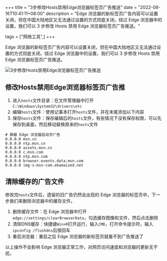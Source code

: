 +++
title = "3步修改Hosts禁用Edge浏览器标签页广告推送"
date = "2022-08-16T10:41:11+08:00"
description = "Edge 浏览器的新标签页广告内容可以设置关闭，但在中国大陆地区又无法通过设置的方式彻底关闭。绕过 Edge 浏览器中的设置，我们可以 3 步修改 Hosts 禁用 Edge 浏览器标签页广告推送。"

tags = ["网络工具",]
+++

Edge 浏览器的新标签页广告内容可以设置关闭，但在中国大陆地区又无法通过设置的方式彻底关闭。绕过 Edge 浏览器中的设置，我们可以 3 步修改 Hosts 禁用 Edge 浏览器标签页广告推送。
<!--more-->

![3步修改Hosts禁用Edge浏览器标签页广告推送](/images/2022/0816-microsoft-edge-hosts-ads.jpg)

## 修改Hosts禁用Edge浏览器标签页广告推

1. 进入`hosts`文件目录：在文件管理器中打开`C:\Windows\System32\drivers\etc`
2. 编辑`hosts`文件：使用记事本打开`hosts`文件，并在末尾添加以下内容
3. 保存`hosts`文件：保存编辑后的`hosts`文件，有些情况下没有保存权限，可以先保存到桌面，然后移动替换原来的`hosts`文件

```
# 屏蔽 Edge 浏览器启动页广告
0.0.0.0 msn.cn
0.0.0.0 ntp.msn.cn
0.0.0.0 assets.msn.cn
0.0.0.0 c.msn.com
0.0.0.0 ntp.msn.com
0.0.0.0 browser.events.data.msn.com
0.0.0.0 img-s-msn-com.akamaized.net
```

## 清除缓存的广告文件

修改完`hosts`文件后，遗留的旧广告仍然会出现的 Edge 浏览器的标签页中，下一步我们来删除浏览器中的缓存文件。

1. 删除缓存文件：在 Edge 浏览器中打开 `edge://settings/clearBrowserData`，勾选缓存图像和文件，然后点击删除
2. 清除DNS缓存：快捷键`Win+R`打开运行，输入`CMD`，打开命令提示符，输入`ipconfig /flushdns`后按回车
3. 重启浏览器：重启之后 Edge 浏览器的新标签页就看不到广告推送了

以上操作不会影响 Edge 浏览器正常工作，对网页访问速度和浏览器的更新无干扰。